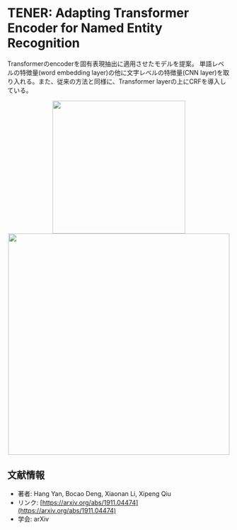 # TENER: Adapting Transformer Encoder for Named Entity Recognition
Transformerのencoderを固有表現抽出に適用させたモデルを提案。  単語レベルの特徴量(word embedding layer)の他に文字レベルの特徴量(CNN layer)を取り入れる。また、従来の方法と同様に、Transformer layerの上にCRFを導入している。  

<p align="center">
<img src=https://user-images.githubusercontent.com/53220859/70592169-327df900-1c1c-11ea-8fcc-1ecac8bac11a.png width=300pt>
<img src=https://user-images.githubusercontent.com/53220859/70592173-3578e980-1c1c-11ea-9326-4d0936245ed3.png width=500pt>
</p>

## 文献情報
- 著者: Hang Yan, Bocao Deng, Xiaonan Li, Xipeng Qiu
- リンク: [https://arxiv.org/abs/1911.04474](https://arxiv.org/abs/1911.04474)
- 学会: arXiv
